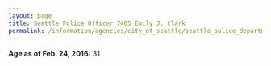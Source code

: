 ```yaml
---
layout: page
title: Seattle Police Officer 7405 Emily J. Clark
permalink: /information/agencies/city_of_seattle/seattle_police_department/copbook/7405/
---
```


**Age as of Feb. 24, 2016:** 31
